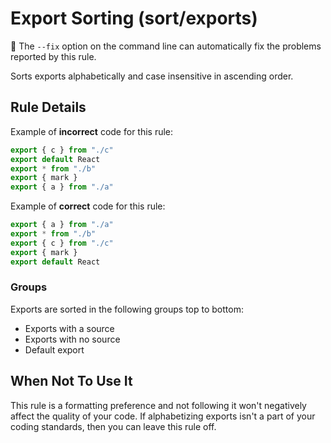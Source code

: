 # Export Sorting (sort/exports)

🔧 The `--fix` option on the command line can automatically fix the problems
reported by this rule.

Sorts exports alphabetically and case insensitive in ascending order.

## Rule Details

Example of **incorrect** code for this rule:

```js
export { c } from "./c"
export default React
export * from "./b"
export { mark }
export { a } from "./a"
```

Example of **correct** code for this rule:

```js
export { a } from "./a"
export * from "./b"
export { c } from "./c"
export { mark }
export default React
```

### Groups

Exports are sorted in the following groups top to bottom:

- Exports with a source
- Exports with no source
- Default export

## When Not To Use It

This rule is a formatting preference and not following it won't negatively
affect the quality of your code. If alphabetizing exports isn't a part of your
coding standards, then you can leave this rule off.
